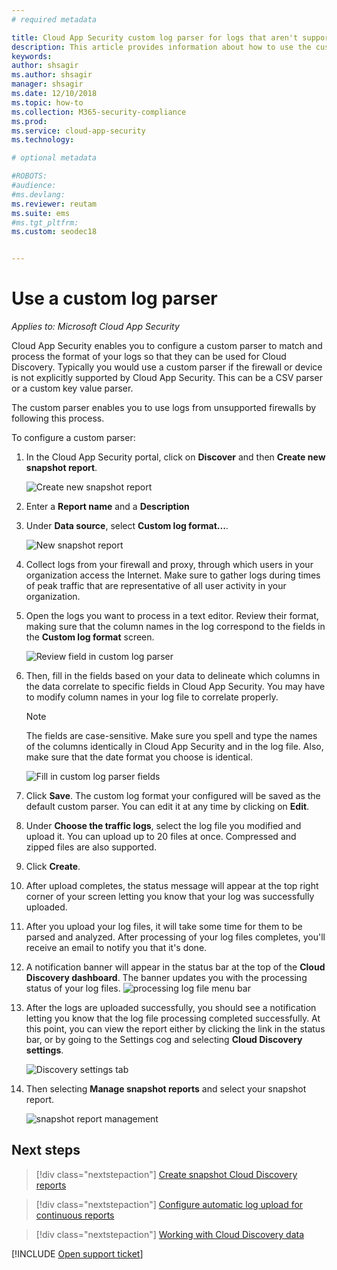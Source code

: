 ```yaml
---
# required metadata

title: Cloud App Security custom log parser for logs that aren't supported
description: This article provides information about how to use the custom log parser to upload logs for devices that aren't supported to Cloud App Security.
keywords:
author: shsagir
ms.author: shsagir
manager: shsagir
ms.date: 12/10/2018
ms.topic: how-to
ms.collection: M365-security-compliance
ms.prod:
ms.service: cloud-app-security
ms.technology:

# optional metadata

#ROBOTS:
#audience:
#ms.devlang:
ms.reviewer: reutam
ms.suite: ems
#ms.tgt_pltfrm:
ms.custom: seodec18


---
```

# Use a custom log parser

*Applies to: Microsoft Cloud App Security*

Cloud App Security enables you to configure a custom parser to match and process the format of your logs so that they can be used for Cloud Discovery. Typically you would use a custom parser if the firewall or device is not explicitly supported by Cloud App Security. This can be a CSV parser or a custom key value parser.

The custom parser enables you to use logs from unsupported firewalls by following this process.

To configure a custom parser:

1. In the Cloud App Security portal, click on **Discover** and then **Create new snapshot report**.

    ![Create new snapshot report](media/create-new-snapshot-report.png)

2. Enter a **Report name** and a **Description**

3. Under **Data source**, select **Custom log format...**.

    ![New snapshot report](media/custom-log-upload.png)

4. Collect logs from your firewall and proxy, through which users in your organization access the Internet. Make sure to gather logs during times of peak traffic that are representative of all user activity in your organization.

5. Open the logs you want to process in a text editor. Review their format, making sure that the column names in the log correspond to the fields in the **Custom log format** screen.

    ![Review field in custom log parser](media/log-data.png)

6. Then, fill in the fields based on your data to delineate which columns in the data correlate to specific fields in Cloud App Security. You may have to modify column names in your log file to correlate properly.

    > [!NOTE]
    > The fields are case-sensitive. Make sure you spell and type the names of the columns identically in Cloud App Security and in the log file. Also, make sure that the date format you choose is identical.

    ![Fill in custom log parser fields](media/custom-log-parser.png)

7. Click **Save**. The custom log format your configured will be saved as the default custom parser. You can edit it at any time by clicking on **Edit**.

8. Under **Choose the traffic logs**, select the log file you modified and upload it. You can upload up to 20 files at once. Compressed and zipped files are also supported.

9. Click **Create**.

10. After upload completes, the status message will appear at the top right corner of your screen letting you know that your log was successfully uploaded.

11. After you upload your log files, it will take some time for them to be parsed and analyzed.
    After processing of your log files completes, you'll receive an email to notify you that it's done.

12. A notification banner will appear in the status bar at the top of the **Cloud Discovery dashboard**. The banner updates you with the processing status of your log files.
    ![processing log file menu bar](media/processing-log-file-menu-bar.png)

13. After the logs are uploaded successfully, you should see a notification letting you know that the log file processing completed successfully. At this point, you can view the report either by clicking the link in the status bar, or by going to the Settings cog and selecting **Cloud Discovery settings**.

    ![Discovery settings tab](media/discovery-settings-tab.png)
14. Then selecting **Manage snapshot reports** and select your snapshot report.

    ![snapshot report management](media/snapshot-report-managment.png)

## Next steps

> [!div class="nextstepaction"]
> [Create snapshot Cloud Discovery reports](create-snapshot-cloud-discovery-reports.md)

> [!div class="nextstepaction"]
> [Configure automatic log upload for continuous reports](configure-automatic-log-upload-for-continuous-reports.md)

> [!div class="nextstepaction"]
> [Working with Cloud Discovery data](working-with-cloud-discovery-data.md)

[!INCLUDE [Open support ticket](includes/support.md)]
